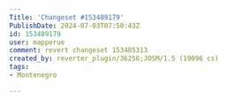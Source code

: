 ```yaml
---
Title: 'Changeset #153489179'
PublishDate: 2024-07-03T07:50:43Z
id: 153489179
user: mapperue
comment: revert changeset 153485313
created_by: reverter_plugin/36256;JOSM/1.5 (19096 cs)
tags:
- Montenegro

---
```

